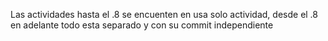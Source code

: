 Las actividades hasta el .8 se encuenten en usa solo actividad, desde el .8 en adelante todo esta separado y con su commit independiente